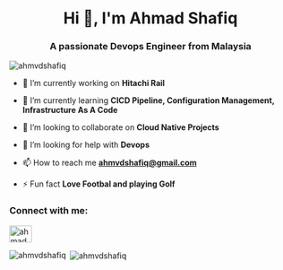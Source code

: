 <h1 align="center">Hi 👋, I'm Ahmad Shafiq</h1>
<h3 align="center">A passionate Devops Engineer from Malaysia</h3>

<p align="left"> <img src="https://komarev.com/ghpvc/?username=ahmvdshafiq&label=Profile%20views&color=0e75b6&style=flat" alt="ahmvdshafiq" /> </p>

- 🔭 I’m currently working on **Hitachi Rail**

- 🌱 I’m currently learning **CICD Pipeline, Configuration Management, Infrastructure As A Code**

- 👯 I’m looking to collaborate on **Cloud Native Projects**

- 🤝 I’m looking for help with **Devops**

- 📫 How to reach me **ahmvdshafiq@gmail.com**

- ⚡ Fun fact **Love Footbal and playing Golf**

<h3 align="left">Connect with me:</h3>
<p align="left">
<a href="https://www.linkedin.com/in/ahmvdshafiq/" target="blank"><img align="center" src="https://raw.githubusercontent.com/rahuldkjain/github-profile-readme-generator/master/src/images/icons/Social/linked-in-alt.svg" alt="ahmad shafiq" height="30" width="40" /></a>
</p>

<p><img align="left" src="https://github-readme-stats.vercel.app/api/top-langs?username=ahmvdshafiq&show_icons=true&locale=en&layout=compact" alt="ahmvdshafiq" /></p>

<p>&nbsp;<img align="center" src="https://github-readme-stats.vercel.app/api?username=ahmvdshafiq&show_icons=true&locale=en" alt="ahmvdshafiq" /></p>
